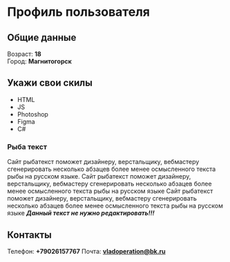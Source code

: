 # Профиль пользователя

## Общие данные

Возраст: **18**      
Город: **Магнитогорск**       

## Укажи свои скилы
 
- HTML    
- JS    
- Photoshop
- Figma    
- C#    

### Рыба текст
Сайт рыбатекст поможет дизайнеру, верстальщику, вебмастеру сгенерировать несколько абзацев более менее осмысленного текста рыбы на русском языке.
Сайт рыбатекст поможет дизайнеру, верстальщику, вебмастеру сгенерировать несколько абзацев более менее осмысленного текста рыбы на русском языке
Сайт рыбатекст поможет дизайнеру, верстальщику, вебмастеру сгенерировать несколько абзацев более менее осмысленного текста рыбы на русском языке
***Данный текст не нужно редактировать!!!***

## Контакты

Телефон: **+79026157767**
Почта: **vladoperation@bk.ru**


